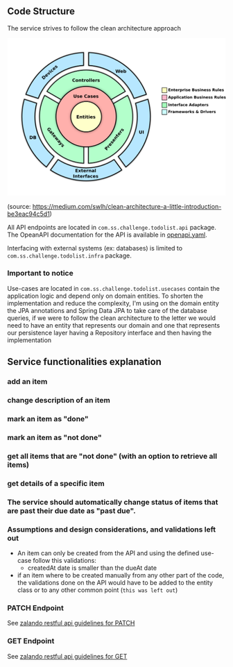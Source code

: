 ## Code Structure

The service strives to follow the clean architecture approach

![clean architecture diagram](docs/clean_architecture.png)

(source: https://medium.com/swlh/clean-architecture-a-little-introduction-be3eac94c5d1)

All API endpoints are located in `com.ss.challenge.todolist.api` package. The OpeanAPI documentation for the API is available in [openapi.yaml](openapi.yaml).

Interfacing with external systems (ex: databases) is limited to `com.ss.challenge.todolist.infra` package.

### Important to notice
Use-cases are located in `com.ss.challenge.todolist.usecases` contain the application logic and depend only on domain entities. 
To shorten the implementation and reduce the complexity, I'm using on the domain entity the JPA annotations and Spring Data JPA to take care of the database queries,
if we were to follow the clean architecture to the letter we would need to have an entity that represents our domain and one that represents our persistence layer having a Repository interface
and then having the implementation

## Service functionalities explanation

### add an item
### change description of an item
### mark an item as "done"
### mark an item as "not done"
### get all items that are "not done" (with an option to retrieve all items)
### get details of a specific item
### The service should automatically change status of items that are past their due date as "past due".

### Assumptions and design considerations, and validations left out
- An item can only be created from the API and using the defined use-case follow this validations:
    - createdAt date is smaller than the dueAt date
- if an item where to be created manually from any other part of the code, the validations done on the API would have to
  be added to the entity class or to any other common point (`this was left out`)

### PATCH Endpoint
See [zalando restful api guidelines for PATCH](https://opensource.zalando.com/restful-api-guidelines/#patch)

### GET Endpoint
See [zalando restful api guidelines for GET](https://opensource.zalando.com/restful-api-guidelines/#get)